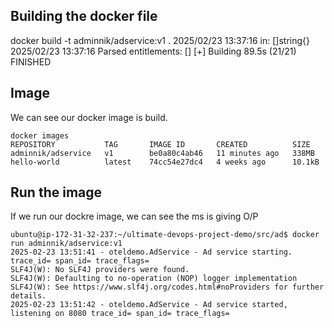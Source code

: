 
## Building the docker file

docker build -t adminnik/adservice:v1 .
2025/02/23 13:37:16 in: []string{}
2025/02/23 13:37:16 Parsed entitlements: []
[+] Building 89.5s (21/21) FINISHED                                                                          

## Image
We can see our docker image is build.

```
docker images
REPOSITORY           TAG       IMAGE ID       CREATED          SIZE
adminnik/adservice   v1        be0a80c4ab46   11 minutes ago   338MB
hello-world          latest    74cc54e27dc4   4 weeks ago      10.1kB

```

## Run the image

If we run our dockre image, we can see the ms is giving O/P

```
ubuntu@ip-172-31-32-237:~/ultimate-devops-project-demo/src/ad$ docker run adminnik/adservice:v1
2025-02-23 13:51:41 - oteldemo.AdService - Ad service starting. trace_id= span_id= trace_flags= 
SLF4J(W): No SLF4J providers were found.
SLF4J(W): Defaulting to no-operation (NOP) logger implementation
SLF4J(W): See https://www.slf4j.org/codes.html#noProviders for further details.
2025-02-23 13:51:42 - oteldemo.AdService - Ad service started, listening on 8080 trace_id= span_id= trace_flags= 

```